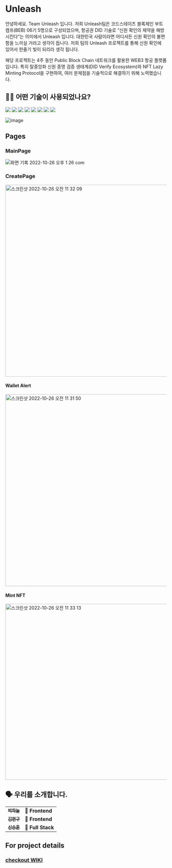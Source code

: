 # Unleash

안녕하세요. Team Unleash 입니다.
저희 Unleash팀은 코드스테이츠 블록체인 부트캠프(BEB) 06기 5명으로 구성되었으며, 
항공권 DID 기술로 “신원 확인의 제약을 해방시킨다”는 의미에서 Unleash 입니다.
대한민국 사람이라면 어디서든 신원 확인의 불편함을 느끼실 거라고 생각이 듭니다. 저희 팀의 Unleash 프로젝트를 통해 신원 확인에 있어서 한줄기 빛이 되리라 생각 됩니다. 

해당 프로젝트는 4주 동안 Public Block Chain 네트워크를 활용한 WEB3 항공 플랫폼입니다.
특히 탈중앙화 신원 증명 검증 생태계(DID Verify Ecosystem)와 NFT Lazy Minting Protocol을 구현하여, 여러 문제점을 기술적으로 해결하기 위해 노력했습니다.


## 🕵🏼 어떤 기술이 사용되었나요? <br>
<div><img src="https://img.shields.io/badge/Express-000000?style=flat-square&logo=express&logoColor=white"/> <img src="https://img.shields.io/badge/Node.js-339933?style=flat-square&logo=node.js&logoColor=white"/> <img src="https://img.shields.io/badge/React-61DAFB?style=flat-square&logo=react&logoColor=black"/> <img src="https://img.shields.io/badge/MySQL-4479A1?style=flat-square&logo=mysql&logoColor=white"/> <img src="https://img.shields.io/badge/Web3.js-F16822?style=flat-square&logo=web3.js&logoColor=black"/> <img src="https://img.shields.io/badge/IPFS-65C2CB?style=flat-square&logo=ipfs&logoColor=white"/> <img src="https://img.shields.io/badge/Bootstrap-7952B3?style=flat-square&logo=bootstrap&logoColor=black"/> <img src="https://img.shields.io/badge/RactRouter-CA4245?style=flat-square&logo=reactRouter&logoColor=black"/></div>

![image](https://user-images.githubusercontent.com/81975217/207499619-93e47fe9-f4dc-4712-a6ae-831e441c1ff9.png)



## Pages

### MainPage
![화면 기록 2022-10-26 오후 1 26 com](https://user-images.githubusercontent.com/97439643/197947925-a715a060-44fd-4b70-9c30-4c4157c865f8.gif)

### CreatePage

<img width="600" alt="스크린샷 2022-10-26 오전 11 32 09" src="https://user-images.githubusercontent.com/97439643/197921408-3953841e-40e8-4e59-a07f-2f40c8f860de.png">

#### Wallet Alert
<img width="600" alt="스크린샷 2022-10-26 오전 11 31 50" src="https://user-images.githubusercontent.com/97439643/197921443-a8409806-90e1-46ca-94ce-cc075e19140a.png">

#### Mint NFT
<img width="550" alt="스크린샷 2022-10-26 오전 11 33 13" src="https://user-images.githubusercontent.com/97439643/197921502-6f11b917-14b7-43f4-981d-1e80364246a3.png">


## 🗣 우리를 소개합니다.
<table>
  <tbody>
     <tr>
      <td align="center">
        <a href="https://github.com/sokim1616">
          <sub>
            <b>박하늘</b>
          </sub>
        </a>
        <br>
      </td>
      <td>
        <strong>🚩 Frontend</strong>
      </td>
    </tr>
      <td align="center">
        <a href="https://github.com/bombamong">
          <sub>
            <b>김현구</b>
          </sub>
        </a>
        <br>
      </td>
      <td>
        <strong>🚩 Frontend</strong>
      </td>
    </tr>
    <tr>
      <td align="center">
        <a href="https://github.com/Kyung-Douhyun">
          <sub>
            <b>신승훈</b>
          </sub>
        </a>
        <br>
      </td>
      <td>
        <strong>🏁 Full Stack</strong>
      </td>
    </tr>
    <tr>
  </tbody>
</table>

## For project details

### [checkout WIKI](https://github.com/codestates-beb/BEB-06-Angry-Cactus/wiki)

